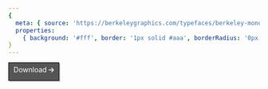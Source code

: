 ```yaml
---
{
  meta: { source: 'https://berkeleygraphics.com/typefaces/berkeley-mono', added: 'Mar 2022' },
  properties:
    { background: '#fff', border: '1px solid #aaa', borderRadius: '0px', shadow: '2px 2px #ddd' }
}
---
```


<a class="btn">
    Download
    <i class="i">
        <svg xmlns="http://www.w3.org/2000/svg" viewBox="0 0 39.24 32.26">
            <path d="M29.1,18.43l-6.19.44H0V13.39H23.91l6.26.44L15.84,0h7.63L39.24,15.84v.58L23.47,32.26H15.84Z"></path>
        </svg>
    </i>
</a>

<style>
    .btn {
        font-family: 'Univers LT Pro',-apple-system,system-ui,BlinkMacSystemFont,'Segoe UI',Roboto,'Helvetica Neue',sans-serif;
        font-size: 14px;
        font-weight: 400;
        text-rendering: optimizeLegibility;
        line-height: 1.5;

        position: relative;
        top: -2px;
        display: inline-block;
        height: 2rem;
        padding: .15rem .6rem 0;
        cursor: pointer;
        -webkit-user-select: none;
        -ms-user-select: none;
        user-select: none;
        text-align: center;
        vertical-align: middle;
        white-space: nowrap;
        text-decoration: none;
        color: #000;
        border: .08333rem solid #000;
        border-radius: 0;
        outline: 0;
        background: #fff;
        background-color: rgb(255, 255, 255);
        box-shadow: 2px 2px #bbb;
        -webkit-appearance: none;
        -moz-appearance: none;
        appearance: none;

        background-color: #555;
        color: #fff;
        fill: #fff;
    }

    .i {
        font-size: inherit;
        font-style: normal;
        position: relative;
        display: inline-block;
        box-sizing: border-box;
        width: .75em;
        vertical-align: middle;
    }

    .btn:focus, .btn:hover {
        text-decoration: none;
        color: #fff;
        border-color: #000;
        background: #000;
        fill: #fff;
    }

</style>
